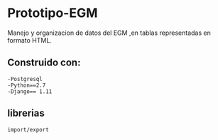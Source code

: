 # Prototipo-EGM
Manejo y organizacion de datos del EGM ,en tablas representadas en formato HTML.

Construido con: 
---------
	-Postgresql
	-Python==2.7
	-Django== 1.11

librerias 
----------
	import/export







